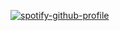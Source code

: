 [![spotify-github-profile](https://spotify-github-profile.vercel.app/api/view?uid=uzmigdlaj7ehsmkq5zwjrbm3i&cover_image=true&theme=natemoo-re&bar_color=369f32&bar_color_cover=true)](https://github.com/kittinan/spotify-github-profile)
